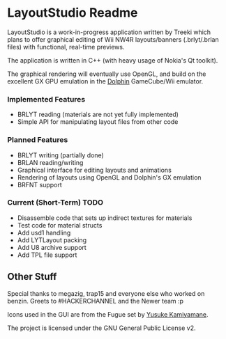 LayoutStudio Readme
===================

LayoutStudio is a work-in-progress application written by Treeki which plans to
offer graphical editing of Wii NW4R layouts/banners (.brlyt/.brlan files) with
functional, real-time previews.

The application is written in C++ (with heavy usage of Nokia's Qt toolkit).

The graphical rendering will eventually use OpenGL, and build on the excellent
GX GPU emulation in the [Dolphin][dol] GameCube/Wii emulator.

[dol]: http://code.google.com/p/dolphin-emu/


### Implemented Features ###
- BRLYT reading (materials are not yet fully implemented)
- Simple API for manipulating layout files from other code


### Planned Features ###
- BRLYT writing (partially done)
- BRLAN reading/writing
- Graphical interface for editing layouts and animations
- Rendering of layouts using OpenGL and Dolphin's GX emulation
- BRFNT support


### Current (Short-Term) TODO ###
- Disassemble code that sets up indirect textures for materials
- Test code for material structs
- Add usd1 handling
- Add LYTLayout packing
- Add U8 archive support
- Add TPL file support


Other Stuff
-----------

Special thanks to megazig, trap15 and everyone else who worked on benzin.
Greets to #HACKERCHANNEL and the Newer team :p

Icons used in the GUI are from the Fugue set by [Yusuke Kamiyamane][yk].

The project is licensed under the GNU General Public License v2.

[yk]: http://p.yusukekamiyamane.com/
